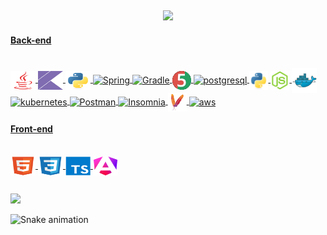 ##
<div align="center">
  <a href="https://github.com/giovanni-cerqueira">
  <img height="180em" src="https://github-readme-stats.vercel.app/api/top-langs/?username=giovanni-cerqueira&layout=compact&langs_count=7&theme=dracula"/>
</div>
<h4>Back-end</h4>
<div style="display: inline_block"><br>
  <img align="center" alt="Java" height="30" width="40" src="https://raw.githubusercontent.com/devicons/devicon/master/icons/java/java-plain.svg">
  <img align="center" alt="Kotlin" height="30" width="40" src="https://raw.githubusercontent.com/devicons/devicon/master/icons/kotlin/kotlin-plain.svg">
  <img align="center" alt="Python" height="30" width="40" src="https://raw.githubusercontent.com/devicons/devicon/master/icons/python/python-original.svg">
  <img align="center" alt="Spring" height="30" width="30" src="https://www.vectorlogo.zone/logos/springio/springio-icon.svg">
  <img src="https://www.vectorlogo.zone/logos/gradle/gradle-ar21.svg" alt="Gradle" title="Gradle" align="center" height="30" width="50">
  <img src="Logos-Conhecimentos/Junit.png" alt="Junit" title="Junit" align="center" height="30" width="30">
  <img align="center" alt="postgresql" height="30" width="30" src="https://www.vectorlogo.zone/logos/mysql/mysql-ar21.svg">
  <img align="center" alt="Python" height="30" width="30" src="https://raw.githubusercontent.com/devicons/devicon/master/icons/python/python-original.svg">
  <img align="center" alt="nodejs" height="30" width="30" src="https://raw.githubusercontent.com/devicons/devicon/master/icons/nodejs/nodejs-original.svg">
  <img align="center" alt="docker" height="40" width="40" src="https://raw.githubusercontent.com/devicons/devicon/master/icons/docker/docker-original.svg">
  <img align="center" alt="kubernetes" height="30" width="30" src="https://www.vectorlogo.zone/logos/kubernetes/kubernetes-icon.svg">
  <img src="https://www.vectorlogo.zone/logos/getpostman/getpostman-icon.svg" alt="Postman" title="Postman" align="center" height="30" width="30">
  <img src="https://github.com/get-icon/geticon/blob/master/icons/insomnia.svg" alt="Insomnia" title="Insomnia" align="center" height="30" width="30">
  <img src="Logos-Conhecimentos/Maven.png" alt="Maven" title="Maven" align="center" height="30" width="30">
  <img align="center" alt="aws" height="30" width="30" src="https://www.vectorlogo.zone/logos/amazon/amazon-tile.svg">
<br>
  <h4>Front-end</h4>
<br>
  <img align="center" alt="Gio-HTML" height="30" width="40" src="https://raw.githubusercontent.com/devicons/devicon/master/icons/html5/html5-original.svg">
  <img align="center" alt="Gio-CSS" height="30" width="40" src="https://raw.githubusercontent.com/devicons/devicon/master/icons/css3/css3-original.svg">
  <img align="center" alt="Gio-Ts" height="30" width="40" src="https://raw.githubusercontent.com/devicons/devicon/master/icons/typescript/typescript-plain.svg">
  <img align="center" alt="Gio-React" height="30" width="40" src="https://raw.githubusercontent.com/devicons/devicon/master/icons/angular/angular-original.svg">
  
</div>
  
  ##
 
<div> 
  <a href="https://www.linkedin.com/in/giovannicerqueira" target="_blank"><img src="https://img.shields.io/badge/-LinkedIn-%230077B5?style=for-the-badge&logo=linkedin&logoColor=white" target="_blank"></a> 
 
  ![Snake animation](https://github.com/giovanni-cerqueira/rafaballerini/blob/output/github-contribution-grid-snake.svg)
 
</div>
